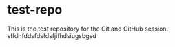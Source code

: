 # test-repo
This is the test repository for the Git and GitHub session.
sffdhfddsfdsfdsfjifhdsiugsbgsd